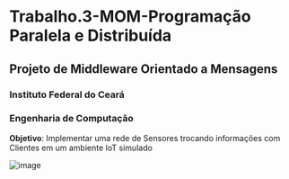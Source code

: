 # Trabalho.3-MOM-Programação Paralela e Distribuída
## Projeto de Middleware Orientado a Mensagens
### Instituto Federal do Ceará
### Engenharia de Computação


**Objetivo**: Implementar uma rede de Sensores trocando informações com Clientes em um
ambiente IoT simulado

![image](https://user-images.githubusercontent.com/39846852/198422507-a25de1c0-7b2d-4a7f-8778-0ddb6092638f.png)

